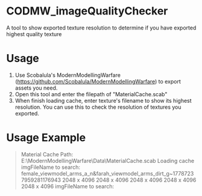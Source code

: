 # CODMW_imageQualityChecker
A tool to show exported texture resolution to determine if you have exported highest quality texture

# Usage
1. Use Scobalula's ModernModellingWarfare (https://github.com/Scobalula/ModernModellingWarfare) to export assets you need.
2. Open this tool and enter the filepath of "MaterialCache.scab"
3. When finish loading cache, enter texture's filename to show its highest resolution. You can use this to check the resolution of textures you exported.

# Usage Example

> Material Cache Path: E:\ModernModellingWarfare\Data\MaterialCache.scab
Loading cache
> imgFileName to search: female_viewmodel_arms_a_n&farah_viewmodel_arms_dirt_g~17787237959281176943
2048 x 4096
2048 x 4096
2048 x 4096
2048 x 4096
2048 x 4096
> imgFileName to search:
